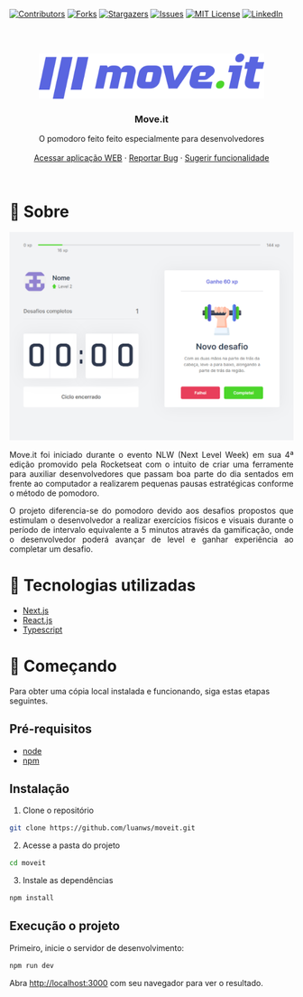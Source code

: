 [github-project]: https://github.com/luanws/moveit
[web-project]: https://moveit-luanws.vercel.app/

[contributors-shield]: https://img.shields.io/github/contributors/luanws/moveit.svg?style=for-the-badge
[contributors-url]: https://github.com/luanws/moveit/graphs/contributors
[forks-shield]: https://img.shields.io/github/forks/luanws/moveit.svg?style=for-the-badge
[forks-url]: https://github.com/luanws/moveit/network/members
[stars-shield]: https://img.shields.io/github/stars/luanws/moveit.svg?style=for-the-badge
[stars-url]: https://github.com/luanws/moveit/stargazers
[issues-shield]: https://img.shields.io/github/issues/luanws/moveit.svg?style=for-the-badge
[issues-url]: https://github.com/luanws/moveit/issues
[license-shield]: https://img.shields.io/github/license/luanws/moveit.svg?style=for-the-badge
[license-url]: https://github.com/luanws/moveit/blob/master/LICENSE.txt
[linkedin-shield]: https://img.shields.io/badge/-LinkedIn-black.svg?style=for-the-badge&logo=linkedin&colorB=555
[linkedin-url]: https://www.linkedin.com/in/luanws/

[![Contributors][contributors-shield]][contributors-url]
[![Forks][forks-shield]][forks-url]
[![Stargazers][stars-shield]][stars-url]
[![Issues][issues-shield]][issues-url]
[![MIT License][license-shield]][license-url]
[![LinkedIn][linkedin-shield]][linkedin-url]

<br/>
<br/>

<p align="center">
  <a href="https://github.com/luanws/moveit">
    <img src="public/logo-full.svg" alt="Logo" height="80">
  </a>

  <h3 align="center">Move.it</h3>

  <p align="center">
    O pomodoro feito feito especialmente para desenvolvedores
    <br />
    <br />
    <a href="https://moveit-luanws.vercel.app/">Acessar aplicação WEB</a>
    ·
    <a href="https://github.com/luanws/moveit/issues">Reportar Bug</a>
    ·
    <a href="https://github.com/luanws/moveit/issues">Sugerir funcionalidade</a>
  </p>
</p>

<br>

# 🔖 Sobre

[![Screenshot](public/readme/screenshot.png)][web-project]

<p style='text-align: justify;'>
Move.it foi iniciado durante o evento NLW (Next Level Week) em sua 4ª edição promovido pela Rocketseat com o intuito de criar uma ferramente para auxiliar desenvolvedores que passam boa parte do dia sentados em frente ao computador a realizarem pequenas pausas estratégicas conforme o método de pomodoro.
</p>
<p style='text-align: justify;'>
O projeto diferencia-se do pomodoro devido aos desafios propostos que estimulam o desenvolvedor a realizar exercícios físicos e visuais durante o período de intervalo equivalente a 5 minutos através da gamificação, onde o desenvolvedor poderá avançar de level e ganhar experiência ao completar um desafio.
</p>


# 🚀 Tecnologias utilizadas
- [Next.js](https://nextjs.org/)
- [React.js](https://reactjs.org/)
- [Typescript](https://www.typescriptlang.org/)

# 🏃 Começando

Para obter uma cópia local instalada e funcionando, siga estas etapas seguintes.

## Pré-requisitos

- [node](https://nodejs.org/)
- [npm](https://www.npmjs.com/get-npm)

## Instalação

1. Clone o repositório
```sh
git clone https://github.com/luanws/moveit.git
```

2. Acesse a pasta do projeto
```sh
cd moveit
```

3. Instale as dependências
```sh
npm install
```

## Execução o projeto

Primeiro, inicie o servidor de desenvolvimento:

```bash
npm run dev
```

Abra [http://localhost:3000](http://localhost:3000) com seu navegador para ver o resultado.